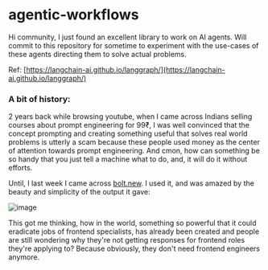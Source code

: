 # agentic-workflows

Hi community, I just found an excellent library to work on AI agents. Will commit to this repository for sometime to experiment with the use-cases of these agents directing them to solve actual problems.

Ref: [https://langchain-ai.github.io/langgraph/](https://langchain-ai.github.io/langgraph/)

### A bit of history:
2 years back while browsing youtube, when I came across Indians selling courses about prompt engineering for 99₹, I was well convinced that the concept prompting and creating something useful that solves real world problems is utterly a scam because these people used money as the center of attention towards prompt engineering. And cmon, how can something be so handy that you just tell a machine what to do, and, it will do it without efforts.

Until, I last week I came across [bolt.new](https://bolt.new). I used it, and was amazed by the beauty and simplicity of the output it gave:

![image](https://github.com/user-attachments/assets/24b7e8e6-a1b4-41be-b528-f3b52198b09a)

This got me thinking, how in the world, something so powerful that it could eradicate jobs of frontend specialists, has already been created and people are still wondering why they're not getting responses for frontend roles they're applying to? Because obviously, they don't need frontend engineers anymore.
